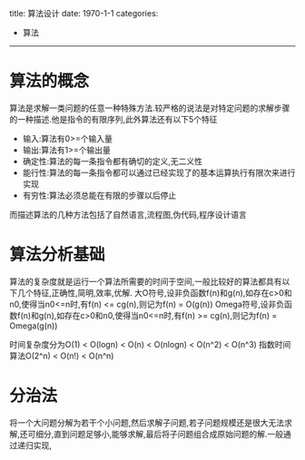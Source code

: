 title: 算法设计
date: 1970-1-1
categories:
- 算法
---

# 算法的概念

算法是求解一类问题的任意一种特殊方法.较严格的说法是对特定问题的求解步骤的一种描述.他是指令的有限序列,此外算法还有以下5个特征

- 输入:算法有0>=个输入量
- 输出:算法有1>=个输出量
- 确定性:算法的每一条指令都有确切的定义,无二义性
- 能行性:算法的每一条指令都可以通过已经实现了的基本运算执行有限次来进行实现
- 有穷性:算法必须总能在有限的步骤以后停止

而描述算法的几种方法包括了自然语言,流程图,伪代码,程序设计语言

# 算法分析基础

算法的复杂度就是运行一个算法所需要的时间于空间,一般比较好的算法都具有以下几个特征,正确性,简明,效率,优解.
大O符号,设非负函数f(n)和g(n),如存在c>0和n0,使得当n0<=n时,有f(n) <= cg(n),则记为f(n) = O(g(n))
Omega符号,设非负函数f(n)和g(n),如存在c>0和n0,使得当n0<=n时,有f(n) >= cg(n),则记为f(n) = Omega(g(n))

时间复杂度分为O(1) < O(logn) < O(n) < O(nlogn) < O(n^2) < O(n^3)
指数时间算法O(2^n) < O(n!) < O(n^n)

# 分治法

将一个大问题分解为若干个小问题,然后求解子问题,若子问题规模还是很大无法求解,还可细分,直到问题足够小,能够求解,最后将子问题组合成原始问题的解.一般通过递归实现,